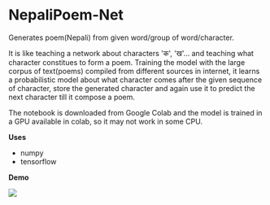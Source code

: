 # NepaliPoem-Net
Generates poem(Nepali)  from given word/group of word/character.

It is like teaching a network about characters 'क', 'ख'... and teaching what character constitues to form a poem. Training the model with the large corpus of text(poems) compiled from different sources in internet, it learns a probabilistic model about what character comes after the given sequence of character, store the generated character and again use it to predict the next character till it compose a poem. 

The notebook is downloaded from Google Colab and the model is trained in a GPU available in colab, so it may not work in some CPU.

**Uses**

* numpy
* tensorflow

**Demo**

![](/home/prasanga/Desktop/temp/NepaliPoem-Net/demo.png)